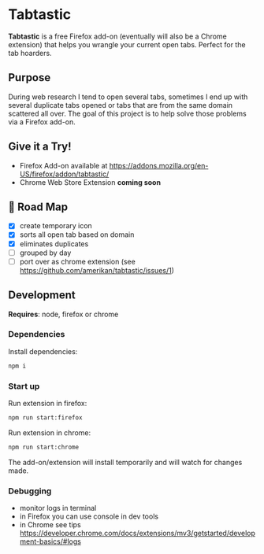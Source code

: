# Tabtastic

**Tabtastic** is a free Firefox add-on (eventually will also be a Chrome extension) that helps you wrangle your current open tabs. Perfect for the tab hoarders.

## Purpose

During web research I tend to open several tabs, sometimes I end up with several duplicate tabs opened or tabs that are from the same domain scattered all over. The goal of this project is to help solve those problems via a Firefox add-on.

## Give it a Try!

- Firefox Add-on available at <https://addons.mozilla.org/en-US/firefox/addon/tabtastic/>
- Chrome Web Store Extension **coming soon**

## 🏁 Road Map

- [x] create temporary icon
- [x] sorts all open tab based on domain
- [x] eliminates duplicates
- [ ] grouped by day
- [ ] port over as chrome extension (see <https://github.com/amerikan/tabtastic/issues/1>)

## Development

**Requires**: node, firefox or chrome

### Dependencies

Install dependencies:

```sh
npm i
```

### Start up

Run extension in firefox:

```sh
npm run start:firefox
```

Run extension in chrome:

```sh
npm run start:chrome
```

The add-on/extension will install temporarily and will watch for changes made.

### Debugging

- monitor logs in terminal
- in Firefox you can use console in dev tools
- in Chrome see tips <https://developer.chrome.com/docs/extensions/mv3/getstarted/development-basics/#logs>

